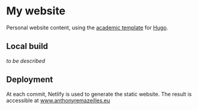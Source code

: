 # My website

Personal website content, using the [academic template](https://wowchemy.com) for [Hugo](https://github.com/gohugoio/hugo).

## Local build

_to be described_

## Deployment

At each commit, Netlify is used to generate the static website.
The result is accessible at www.anthonyremazeilles.eu

